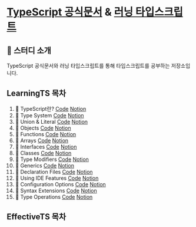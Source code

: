 # **[TypeScript 공식문서](https://www.typescriptlang.org/)** & **[러닝 타입스크립트](https://www.learningtypescript.com/)**

## 📌 스터디 소개

TypeScript 공식문서와 러닝 타입스크립트를 통해 타입스크립트를 공부하는 저장소입니다.

## LearningTS 목차

1. 📝 TypeScript란? [Code](https://github.com/ryudg/TypeScriptStudy/tree/main/LearningTS/1.HelloTS) [Notion](https://www.notion.so/likeliontypescript/1-TypeScript-a1fd13a8db224ff0b62f121973626601)
2. 📝 Type System [Code](https://github.com/ryudg/TypeScriptStudy/tree/main/LearningTS/2.TypeSystem) [Notion](https://www.notion.so/likeliontypescript/2-Type-System-625d500d19dd4618a24fc35e42675569)
3. 📝 Union & Literal [Code](https://github.com/ryudg/TypeScriptStudy/tree/main/LearningTS/3.UnionsAndLiterals) [Notion](https://www.notion.so/likeliontypescript/3-7de8e0bd99cd431ea36b5a492cf701cd)
4. 📝 Objects [Code](https://github.com/ryudg/TypeScriptStudy/tree/main/LearningTS/4.Object) [Notion](https://www.notion.so/likeliontypescript/4-e90617d20abe4565a44b62e4b2791fe4)
5. 📝 Functions [Code](https://github.com/ryudg/TypeScriptStudy/tree/main/LearningTS/5.Function) [Notion](https://www.notion.so/likeliontypescript/5-4306ec3795f048f1bcd7d2a6329d4028)
6. 📝 Arrays [Code](https://github.com/ryudg/TypeScriptStudy/tree/main/LearningTS/6.Array) [Notion](https://www.notion.so/likeliontypescript/6-fb3db43acefe4a71992e5fcf9d039861)
7. 📝 Interfaces [Code](https://github.com/ryudg/TypeScriptStudy/tree/main/LearningTS/7.Interface) [Notion](https://www.notion.so/likeliontypescript/7-04f71ff43b204a9bb43527a991afaf4a)
8. 📝 Classes [Code](https://github.com/ryudg/TypeScriptStudy/tree/main/LearningTS/8.Class) [Notion](https://www.notion.so/likeliontypescript/8-2efc03c5248f465d92be2d16de0e006d)
9. 📝 Type Modifiers [Code](https://github.com/ryudg/TypeScriptStudy/tree/main/LearningTS/9.Modifier) [Notion](https://www.notion.so/likeliontypescript/9-c5cf62b9a7a447d9bff34f68d6deee40)
10. 📝 Generics [Code](https://github.com/ryudg/TypeScriptStudy/tree/main/LearningTS/10.Generic) [Notion](https://www.notion.so/likeliontypescript/10-954096e3d26c44c191e6a01e0015b74f)
11. 📝 Declaration Files [Code](https://github.com/ryudg/TypeScriptStudy/tree/main/LearningTS/11.Declaration) [Notion](https://www.notion.so/likeliontypescript/11-ecc9eaad73ce4d11b96a224ac792a5e8)
12. 📝 Using IDE Features [Code](https://github.com/ryudg/TypeScriptStudy/tree/main/LearningTS/12.IDE) [Notion](https://www.notion.so/likeliontypescript/12-IDE-cf1d05604b6d4917bfd5c8e20f6b6a8b)
13. 📝 Configuration Options [Code](https://github.com/ryudg/TypeScriptStudy/tree/main/LearningTS/13.ConfigurationOptions) [Notion](https://www.notion.so/likeliontypescript/13-381a133836954565ae46fc65ef63189b)
14. 📝 Syntax Extensions [Code]() [Notion]()
15. 📝 Type Operations [Code]() [Notion]()

## EffectiveTS 목차
